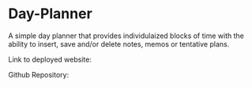 # Day-Planner
A simple day planner that provides individulaized blocks of time with the ability to insert, save and/or delete notes, memos or tentative plans.


Link to deployed website:

Github Repository: 